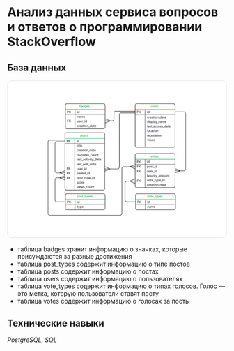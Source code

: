# Анализ данных сервиса вопросов и ответов о программировании StackOverflow 

## База данных
![bd](https://github.com/Lima82/Data_analyst_projects/blob/Practicum/SQL_advanced/sql_advanced_data.png)

- таблица badges хранит информацию о значках, которые присуждаются за разные достижения
- таблица post_types содержит информацию о типе постов
- таблица posts содержит информацию о постах
- таблица users содержит информацию о пользователях
- таблица vote_types содержит информацию о типах голосов. Голос — это метка, которую пользователи ставят посту
- таблица votes содержит информацию о голосах за посты 

## Технические навыки

*PostgreSQL, SQL*
